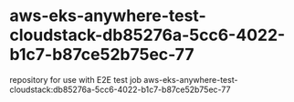 # aws-eks-anywhere-test-cloudstack-db85276a-5cc6-4022-b1c7-b87ce52b75ec-77
repository for use with E2E test job aws-eks-anywhere-test-cloudstack:db85276a-5cc6-4022-b1c7-b87ce52b75ec-77
